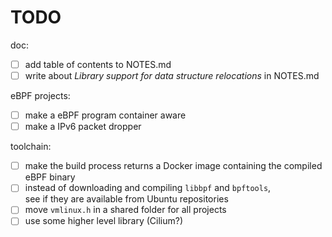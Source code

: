 # TODO

doc:
- [ ] add table of contents to NOTES.md
- [ ] write about *Library support for data structure relocations* in NOTES.md

eBPF projects:
- [ ] make a eBPF program container aware
- [ ] make a IPv6 packet dropper

toolchain:
- [ ] make the build process returns a Docker image containing the 
      compiled eBPF binary
- [ ] instead of downloading and compiling `libbpf` and `bpftools`,  
  see if they are available from Ubuntu repositories
- [ ] move `vmlinux.h` in a shared folder for all projects
- [ ] use some higher level library (Cilium?)

